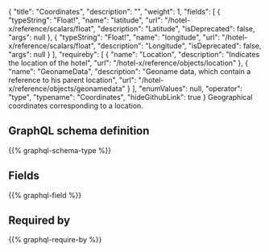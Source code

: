 {
  "title": "Coordinates",
  "description": "",
  "weight": 1,
  "fields": [
    {
      "typeString": "Float!",
      "name": "latitude",
      "url": "/hotel-x/reference/scalars/float",
      "description": "Latitude",
      "isDeprecated": false,
      "args": null
    },
    {
      "typeString": "Float!",
      "name": "longitude",
      "url": "/hotel-x/reference/scalars/float",
      "description": "Longitude",
      "isDeprecated": false,
      "args": null
    }
  ],
  "requireby": [
    {
      "name": "Location",
      "description": "Indicates the location of the hotel",
      "url": "/hotel-x/reference/objects/location"
    },
    {
      "name": "GeonameData",
      "description": "Geoname data, which contain a reference to his parent location",
      "url": "/hotel-x/reference/objects/geonamedata"
    }
  ],
  "enumValues": null,
  "operator": "type",
  "typename": "Coordinates",
  "hideGithubLink": true
}
Geographical coordinates corresponding to a location.
## GraphQL schema definition

{{% graphql-schema-type %}}

## Fields

{{% graphql-field %}}

## Required by

{{% graphql-require-by %}}

